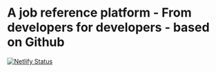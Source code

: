 # A job reference platform - From developers for developers - based on Github

[![Netlify Status](https://api.netlify.com/api/v1/badges/64b42b0c-aeba-4583-b023-202fcdf571bb/deploy-status)](https://app.netlify.com/sites/11straps-demo/deploys)
